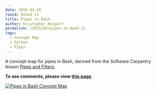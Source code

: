 ```yaml
---
date: 2015-02-26
round: Round 12
title: Pipes in Bash
author: Kristopher Keipert
permalink: /2015/02/pipes-in-bash-2/
tags:
  - Concept Map
  - Python
  - Pipes
---
```

A concept map for pipes in Bash, derived from the Software Carpentry lesson [Pipes and Filters](http://swcarpentry.github.io/shell-novice/03-pipefilter.html).

**To see comments, please view [this page](/training-course/2015/02/pipes-in-bash/)**.

<a href="http://i.imgur.com/qjNAtHd.png"><img src="http://i.imgur.com/qjNAtHd.png" title="Pipes in Bash Concept Map" /></a>
